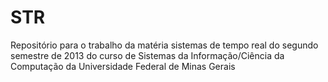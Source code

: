 STR
===

Repositório para o trabalho da matéria sistemas de tempo real do segundo semestre de 2013 do curso de Sistemas da Informação/Ciência da Computação da Universidade Federal de Minas Gerais 
